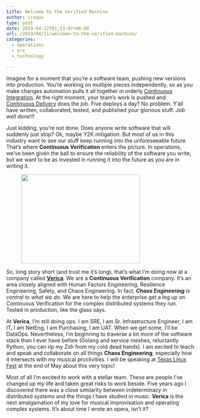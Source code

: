 ```yaml
---
title: Welcome to the Verified Machine
author: craque
type: post
date: 2019-04-12T01:53:07+00:00
url: /2019/04/11/welcome-to-the-verified-machine/
categories:
  - operations
  - sre
  - technology

---
```

Imagine for a moment that you&#8217;re a software team, pushing new versions into production. You&#8217;re working on multiple pieces independently, so as you make changes automation pulls it all together in orderly [Continuous Integration][1]. At the right moment, your team&#8217;s work is pushed and [Continuous Delivery][2] does the job. Five deploys a day? No problem. Y&#8217;all have written, collaborated, tested, and published your glorious stuff. _Job well done!!!_

Just kidding, you&#8217;re not done. Does anyone write software that will suddenly just stop? Ok, maybe Y2K mitigation. But most of us in this industry want to see our stuff keep running into the unforeseeable future. That&#8217;s where **Continuous Verification** enters the picture. In operations, we&#8217;ve been given the ball to ensure the reliability of the software you write, but we want to be as invested in running it into the future as you are in writing it.

<div class="wp-block-image">
  <figure class="alignright is-resized"><img src="https://sounding.com/blog/wp-content/uploads/2019/04/tested_in_prod.jpg" alt="" class="wp-image-1087" width="318" height="239" srcset="https://sounding.com/blog/wp-content/uploads/2019/04/tested_in_prod.jpg 769w, https://sounding.com/blog/wp-content/uploads/2019/04/tested_in_prod-768x580.jpg 768w" sizes="(max-width: 318px) 100vw, 318px" /></figure>
</div>

So, long story short (and trust me it&#8217;s long), that&#8217;s what I&#8217;m doing now at a company called [**Verica**][3]. We are a **Continuous Verification** company. It&#8217;s an area closely aligned with Human Factors Engineering, Resilience Engineering, Safety, and Chaos Engineering. In fact, **_Chaos Engineering_** _is central to what we do_. We are here to help the enterprise get a leg up on Continuous Verification for the complex distributed systems they run. Tested in production, <g class="gr_ gr\_15 gr-alert gr\_gramm gr\_inline\_cards gr\_run\_anim Grammar multiReplace" id="15" data-gr-id="15">like</g> the glass says.

At **Verica**, I&#8217;m still doing ops. I am <g class="gr_ gr\_1445 gr-alert gr\_spell gr\_inline\_cards gr\_disable\_anim_appear ContextualSpelling ins-del" id="1445" data-gr-id="1445">SRE</g>, I am Sr. Infrastructure Engineer, I am IT, I am NetEng, I am Purchasing, I am UAT. When we get some, I&#8217;ll be DataOps. Nevertheless, I&#8217;m beginning to traverse a lot more of the software stack than I ever have before (Golang and service meshes, reluctantly Python, you can rip my Zsh from my cold dead hands). I am excited to teach and speak and collaborate on all things **Chaos Engineering**, especially how it intersects with my musical proclivities. I will be speaking at [Texas Linux Fest][4] at the end of May about this very topic!

Most of all I&#8217;m excited to work with a stellar team. These are people I&#8217;ve changed up my life and taken great risks to work beside. Five years ago I discovered there was a close similarity between indeterminacy in distributed systems and the things I have studied in music. **Verica** is the next amalgamation of my love for musical improvisation and operating complex systems. It&#8217;s about time I wrote an opera, isn&#8217;t it?<figure class="wp-block-image">

<img src="https://sounding.com/blog/wp-content/uploads/2019/04/verica-logo-black@2x.png" alt="" class="wp-image-1089" srcset="https://sounding.com/blog/wp-content/uploads/2019/04/verica-logo-black@2x.png 500w, https://sounding.com/blog/wp-content/uploads/2019/04/verica-logo-black@2x-300x208.png 300w" sizes="(max-width: 500px) 100vw, 500px" /> </figure>

 [1]: https://en.wikipedia.org/wiki/Continuous_integration
 [2]: https://en.wikipedia.org/wiki/Continuous_delivery
 [3]: https://www.verica.io/
 [4]: https://2019.texaslinuxfest.org/